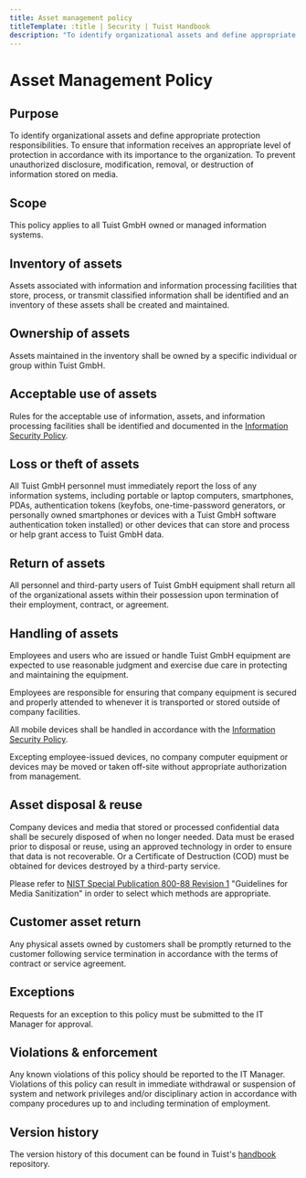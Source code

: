 ```yaml
---
title: Asset management policy
titleTemplate: :title | Security | Tuist Handbook
description: "To identify organizational assets and define appropriate protection responsibilities. To ensure that information receives an appropriate level of protection in accordance with its importance to the organization. To prevent unauthorized disclosure, modification, removal, or destruction of information stored on media.."
---
```


# Asset Management Policy

## Purpose

To identify organizational assets and define appropriate protection responsibilities. To ensure that information receives an appropriate level of protection in accordance with its importance to the organization. To prevent unauthorized disclosure, modification, removal, or destruction of information stored on media.

## Scope

This policy applies to all Tuist GmbH owned or managed information systems.

## Inventory of assets

Assets associated with information and information processing facilities that store, process, or transmit classified information shall be identified and an inventory of these assets shall be created and maintained.

## Ownership of assets

Assets maintained in the inventory shall be owned by a specific individual or group within Tuist GmbH.

## Acceptable use of assets

Rules for the acceptable use of information, assets, and information processing facilities shall be identified and documented in the [Information Security Policy](/security/information-security-policy).


## Loss or theft of assets

All Tuist GmbH personnel must immediately report the loss of any information systems, including portable or laptop
computers, smartphones, PDAs, authentication tokens (keyfobs, one-time-password generators, or personally owned
smartphones or devices with a Tuist GmbH software authentication token installed) or other devices that can store and
process or help grant access to Tuist GmbH data.

## Return of assets

All personnel and third-party users of Tuist GmbH equipment shall return all of the organizational assets within their possession upon termination of their employment, contract, or agreement.

## Handling of assets

Employees and users who are issued or handle Tuist GmbH equipment are expected to use reasonable judgment and
exercise due care in protecting and maintaining the equipment.

Employees are responsible for ensuring that company equipment is secured and properly attended to whenever it is transported or stored outside of company facilities.

All mobile devices shall be handled in accordance with the [Information Security Policy](/security/information-security-policy).

Excepting employee-issued devices, no company computer equipment or devices may be moved or taken off-site without appropriate authorization from management.

## Asset disposal & reuse

Company devices and media that stored or processed confidential data shall be securely disposed of when no longer needed. Data must be erased prior to disposal or reuse, using an approved technology in order to ensure that data is not recoverable. Or a Certificate of Destruction (COD) must be obtained for devices destroyed by a third-party service.

Please refer to [NIST Special Publication 800-88 Revision 1](https://nvlpubs.nist.gov/nistpubs/SpecialPublications/NIST.SP.800-88r1.pdf) "Guidelines for Media Sanitization" in order to select which
methods are appropriate.

## Customer asset return

Any physical assets owned by customers shall be promptly returned to the customer following service termination in accordance with the terms of contract or service agreement.

## Exceptions

Requests for an exception to this policy must be submitted to the IT Manager for approval.

## Violations & enforcement

Any known violations of this policy should be reported to the IT Manager. Violations of this policy can result in immediate withdrawal or suspension of system and network privileges and/or disciplinary action in accordance with company procedures up to and including termination of employment.

## Version history

The version history of this document can be found in Tuist's [handbook](https://github.com/tuist/handbook) repository.
